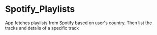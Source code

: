 # Spotify_Playlists
App fetches playlists from Spotify based on user's country. Then list the tracks and details of a specific track

